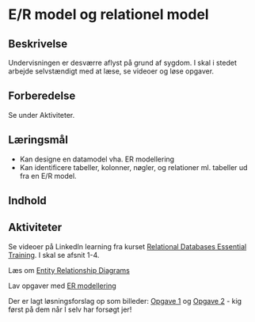 # E/R model og relationel model

## Beskrivelse

Undervisningen er desværre aflyst på grund af sygdom. I skal i stedet arbejde selvstændigt med at læse, se videoer og løse opgaver.
## Forberedelse
Se under Aktiviteter.

## Læringsmål
- Kan designe en datamodel vha. ER modellering
- Kan identificere tabeller, kolonner, nøgler, og relationer ml. tabeller ud fra en E/R model.
## Indhold

## Aktiviteter
Se videoer på LinkedIn learning fra kurset [Relational Databases Essential Training](https://www.linkedin.com/learning/relational-databases-essential-training/a-brief-introduction-to-data-storage?resume=false&u=36836804).
I skal se afsnit 1-4.

Læs om [Entity Relationship Diagrams](https://www.visual-paradigm.com/guide/data-modeling/what-is-entity-relationship-diagram/)

Lav opgaver med [ER modellering](opgave_ERmodellering.md)

Der er lagt løsningsforslag op som billeder: [Opgave 1](ERopgaveløsning1.png) og [Opgave 2](ERopgaveløsning2.png) - kig først på dem når I selv har forsøgt jer!
